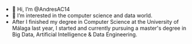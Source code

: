 - 👋 Hi, I’m @AndresAC14
- 👀 I’m interested in the computer science and data world.
- After I finished my degree in Computer Science at the University of Málaga last year, I started and currently pursuing a master's degree in Big Data, Artificial Intelligence & Data Engineering.
<!---
AndresAC14/AndresAC14 is a ✨ special ✨ repository because its `README.md` (this file) appears on your GitHub profile.
You can click the Preview link to take a look at your changes.
--->
